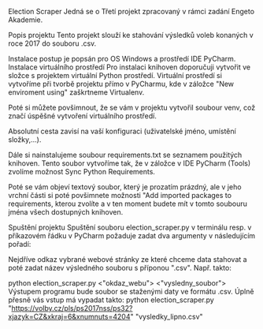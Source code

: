 Election Scraper
Jedná se o Třetí projekt zpracovaný v rámci zadání Engeto Akademie.

Popis projektu
Tento projekt slouží ke stahování výsledků voleb konaných v roce 2017 do souboru .csv. 

Instalace
postup je popsán pro OS Windows a prostředí IDE PyCharm.
Instalace virtuálního prostředí
Pro instalaci knihoven doporučuji vytvořit ve složce s projektem virtuální Python prostředí. 
Virtuální prostředí si vytvoříme při tvorbě projektu přímo v PyCharmu, kde v záložce "New enviroment using" zaškrtneme Virtualenv.

Poté si můžete povšimnout, že se vám v projektu vytvořil soubour venv, což značí úspěšné vytvoření virtuálního prostředí. 

Absolutní cesta zavisí na vaší konfiguraci (uživatelské jméno, umístění složky,...).

Dále si nainstalujeme soubour requirements.txt se seznamem použitých knihoven. 
Tento soubor vytvoříme tak, že v záložce v IDE PyCharm (Tools) zvolíme možnost Sync Python Requirements.

Poté se vám objeví textový soubor, který je prozatím prázdný, ale v jeho vrchní části si poté povšimnete možnosti "Add imported packages to requirements, kterou zvolíte
a v ten moment budete mít v tomto soubouru jména všech dostupných knihoven.



Spuštění projektu
Spuštění souboru election_scraper.py v terminálu resp. v příkazovém řádku v PyCharm požaduje zadat dva argumenty v následujícím pořadí:

Nejdříve odkaz vybrané webové stránky ze které chceme data stahovat a poté zadat název výsledného souboru s příponou ".csv".
Např. takto:

python election_scraper.py <"okdaz_webu"> <"vysledny_soubor">
Výstupem programu bude soubor se staženými daty ve formátu .csv.
Úplně přesně vás vstup má vypadat takto:
python election_scraper.py "https://volby.cz/pls/ps2017nss/ps32?xjazyk=CZ&xkraj=6&xnumnuts=4204" "vysledky_lipno.csv"
